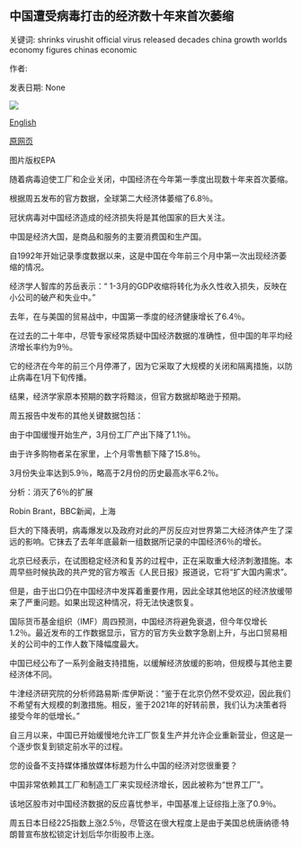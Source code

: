 ## 中国遭受病毒打击的经济数十年来首次萎缩

关键词: shrinks virushit official virus released decades china growth worlds economy figures chinas economic

作者: 

发表日期: None

![](https://ichef.bbci.co.uk/news/1024/branded_news/5BC4/production/_111829432_workers.jpg)

[English](China%27s%20virus-hit%20economy%20shrinks%20for%20first%20time%20in%20decades.md)

[原网页](https://www.bbc.com/news/business-52319936)

图片版权EPA

随着病毒迫使工厂和企业关闭，中国经济在今年第一季度出现数十年来首次萎缩。

根据周五发布的官方数据，全球第二大经济体萎缩了6.8％。

冠状病毒对中国经济造成的经济损失将是其他国家的巨大关注。

中国是经济大国，是商品和服务的主要消费国和生产国。

自1992年开始记录季度数据以来，这是中国在今年前三个月中第一次出现经济萎缩的情况。

经济学人智库的苏岳表示：“ 1-3月的GDP收缩将转化为永久性收入损失，反映在小公司的破产和失业中。”

去年，在与美国的贸易战中，中国第一季度的经济健康增长了6.4％。

在过去的二十年中，尽管专家经常质疑中国经济数据的准确性，但中国的年平均经济增长率约为9％。

它的经济在今年的前三个月停滞了，因为它采取了大规模的关闭和隔离措施，以防止病毒在1月下旬传播。

结果，经济学家原本预期的数字将黯淡，但官方数据却略逊于预期。

周五报告中发布的其他关键数据包括：

由于中国缓慢开始生产，3月份工厂产出下降了1.1％。

由于许多购物者呆在家里，上个月零售额下降了15.8％。

3月份失业率达到5.9％，略高于2月份的历史最高水平6.2％。

分析：消灭了6％的扩展

Robin Brant，BBC新闻，上海

巨大的下降表明，病毒爆发以及政府对此的严厉反应对世界第二大经济体产生了深远的影响。它抹去了去年年底最新一组数据所记录的中国经济6％的增长。

北京已经表示，在试图稳定经济和复苏的过程中，正在采取重大经济刺激措施。本周早些时候执政的共产党的官方喉舌《人民日报》报道说，它将“扩大国内需求”。

但是，由于出口仍在中国经济中发挥着重要作用，因此全球其他地区的经济放缓带来了严重问题。如果出现这种情况，将无法快速恢复。

国际货币基金组织（IMF）周四预测，中国经济将避免衰退，但今年仅增长1.2％。最近发布的工作数据显示，官方的官方失业数字急剧上升，与出口贸易相关的公司中的工作人数下降幅度最大。

中国已经公布了一系列金融支持措施，以缓解经济放缓的影响，但规模与其他主要经济体不同。

牛津经济研究院的分析师路易斯·库伊斯说：“鉴于在北京仍然不受欢迎，因此我们不希望有大规模的刺激措施。相反，鉴于2021年的好转前景，我们认为决策者将接受今年的低增长。”

自三月以来，中国已开始缓慢地允许工厂恢复生产并允许企业重新营业，但这是一个逐步恢复到锁定前水平的过程。

您的设备不支持媒体播放媒体标题为什么中国的经济对您很重要？

中国非常依赖其工厂和制造工厂来实现经济增长，因此被称为“世界工厂”。

该地区股市对中国经济数据的反应喜忧参半，中国基准上证综指上涨了0.9％。

周五日本日经225指数上涨2.5％，尽管这在很大程度上是由于美国总统唐纳德·特朗普宣布放松锁定计划后华尔街股市上涨。